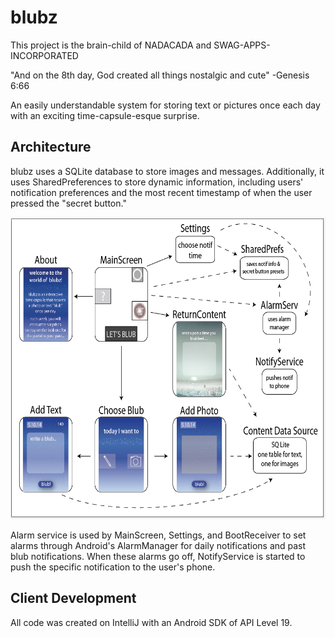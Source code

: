 # blubz

This project is the brain-child of NADACADA and SWAG-APPS-INCORPORATED

"And on the 8th day, God created all things nostalgic and cute" -Genesis 6:66

An easily understandable system for storing text or pictures once each day with an exciting time-capsule-esque surprise.

## Architecture

blubz uses a SQLite database to store images and messages. Additionally, it uses SharedPreferences to store dynamic information, including users' notification preferences and the most recent timestamp of when the user pressed the "secret button."

<img src="res/drawable/blubdiagram.png" width="652" height="483">

Alarm service is used by MainScreen, Settings, and BootReceiver to set alarms through Android's AlarmManager for daily notifications and past blub notifications. When these alarms go off, NotifyService is started to push the specific notification to the user's phone.

## Client Development

All code was created on IntelliJ with an Android SDK of API Level 19.
